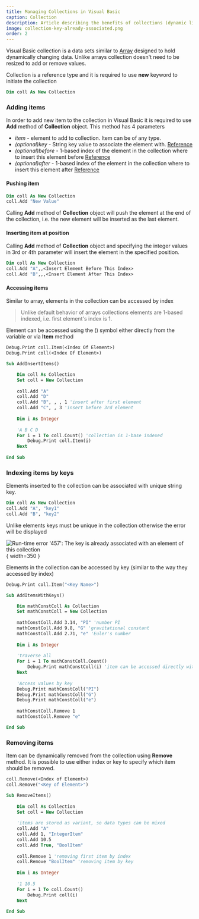 ```yaml
---
title: Managing Collections in Visual Basic
caption: Collection
description: Article describing the benefits of collections (dynamic lists) to store the arrays of data in Visual Basic
image: collection-key-already-associated.png
order: 2
---
```

Visual Basic collection is a data sets similar to [Array](/docs/codestack/visual-basic/data-sets/array) designed to hold dynamically changing data. Unlike arrays collection doesn't need to be resized to add or remove values.

Collection is a reference type and it is required to use **new** keyword to initiate the collection

~~~ vb
Dim coll As New Collection
~~~

### Adding items

In order to add new item to the collection in Visual Basic it is required to use **Add** method of **Collection** object. This method has 4 parameters

* *item* - element to add to collection. Item can be of any type.
* *(optional)key* - String key value to associate the element with. [Reference](#indexing-items-by-keys)
* *(optional)before* - 1-based index of the element in the collection where to insert this element before [Reference](#inserting-item-at-position)
* *(optional)after* - 1-based index of the element in the collection where to insert this element after [Reference](#inserting-item-at-position)

#### Pushing item

~~~ vb
Dim coll As New Collection
coll.Add "New Value"
~~~

Calling **Add** method of **Collection** object will push the element at the end of the collection, i.e. the new element will be inserted as the last element.

#### Inserting item at position

Calling **Add** method of **Collection** object and specifying the integer values in 3rd or 4th parameter will insert the element in the specified position.

~~~ vb
Dim coll As New Collection
coll.Add "A",,<Insert Element Before This Index>
coll.Add "B",,,<Insert Element After This Index>
~~~

#### Accessing items

Similar to array, elements in the collection can be accessed by index

> Unlike default behavior of arrays collections elements are 1-based indexed, i.e. first element's index is 1.

Element can be accessed using the () symbol either directly from the variable or via **Item** method

~~~ vb
Debug.Print coll.Item(<Index Of Element>)
Debug.Print coll(<Index Of Element>)
~~~

~~~ vb
Sub AddInsertItems()

    Dim coll As Collection
    Set coll = New Collection
    
    coll.Add "A"
    coll.Add "D"
    coll.Add "B", , , 1 'insert after first element
    coll.Add "C", , 3 'insert before 3rd element
    
    Dim i As Integer
    
    'A B C D
    For i = 1 To coll.Count() 'collection is 1-base indexed
        Debug.Print coll.Item(i)
    Next
    
End Sub
~~~



### Indexing items by keys

Elements inserted to the collection can be associated with unique string key.

~~~ vb
Dim coll As New Collection
coll.Add "A", "key1"
coll.Add "B", "key2"
~~~

Unlike elements keys must be unique in the collection otherwise the error will be displayed

![Run-time error '457': The key is already associated with an element of this collection](collection-key-already-associated.png){ width=350 }

Elements in the collection can be accessed by key (similar to the way they accessed by index)

~~~ vb
Debug.Print coll.Item("<Key Name>")
~~~

~~~ vb
Sub AddItemsWithKeys()

    Dim mathConstColl As Collection
    Set mathConstColl = New Collection
    
    mathConstColl.Add 3.14, "PI" 'number PI
    mathConstColl.Add 9.8, "G" 'gravitational constant
    mathConstColl.Add 2.71, "e" 'Euler's number
    
    Dim i As Integer
    
    'traverse all
    For i = 1 To mathConstColl.Count()
        Debug.Print mathConstColl(i) 'item can be accessed directly without the Item property
    Next
    
    'Access values by key
    Debug.Print mathConstColl("PI")
    Debug.Print mathConstColl("G")
    Debug.Print mathConstColl("e")
    
    mathConstColl.Remove 1
    mathConstColl.Remove "e"

End Sub
~~~



### Removing items

Item can be dynamically removed from the collection using **Remove** method. It is possible to use either index or key to specify which item should be removed.

~~~ vb
coll.Remove(<Index of Element>)
coll.Remove("<Key of Element>")
~~~

~~~ vb
Sub RemoveItems()
    
    Dim coll As Collection
    Set coll = New Collection
    
    'items are stored as variant, so data types can be mixed
    coll.Add "A"
    coll.Add 1, "IntegerItem"
    coll.Add 10.5
    coll.Add True, "BoolItem"
    
    coll.Remove 1 'removing first item by index
    coll.Remove "BoolItem" 'removing item by key
    
    Dim i As Integer
    
    '1 10.5
    For i = 1 To coll.Count()
        Debug.Print coll(i)
    Next
    
End Sub
~~~


